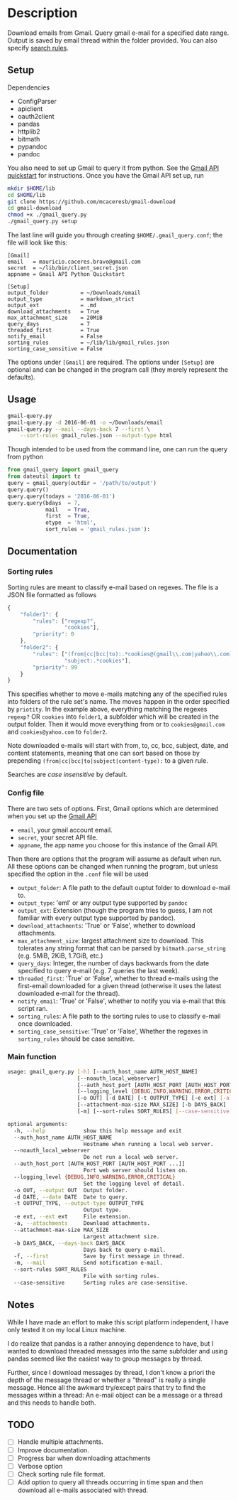 # Description

Download emails from Gmail. 
Query gmail e-mail for a specified date range. Output is saved by email thread
within the folder provided. You can also specify [search
rules](https://support.google.com/mail/answer/7190?hl=en).

Setup
-----

Dependencies
* ConfigParser
* apiclient
* oauth2client
* pandas
* httplib2
* bitmath
* pypandoc
* pandoc

You also need to set up Gmail to query it from python. See the
[Gmail API quickstart](https://developers.google.com/gmail/api/quickstart/python)
for instructions. Once you have the Gmail API set up, run
```bash
mkdir $HOME/lib
cd $HOME/lib
git clone https://github.com/mcaceresb/gmail-download
cd gmail-download
chmod +x ./gmail_query.py
./gmail_query.py setup
```

The last line will guide you through creating `$HOME/.gmail_query.conf`; the file will look like this:
```
[Gmail]
email   = mauricio.caceres.bravo@gmail.com
secret  = ~/lib/bin/client_secret.json
appname = Gmail API Python Quickstart

[Setup]
output_folder          = ~/Downloads/email
output_type            = markdown_strict
output_ext             = .md
download_attachments   = True
max_attachment_size    = 20MiB
query_days             = 7
threaded_first         = True
notify_email           = False
sorting_rules          = ~/lib/lib/gmail_rules.json
sorting_case_sensitive = False
```

The options under `[Gmail]` are required. The options under `[Setup]` are optional and can be
changed in the program call (they merely represent the defaults).

Usage
-----

```bash
gmail-query.py
gmail-query.py -d 2016-06-01 -o ~/Downloads/email
gmail-query.py --mail --days-back 7 --first \
    --sort-rules gmail_rules.json --output-type html
```

Though intended to be used from the command line, one can run the query from python
```python
from gmail_query import gmail_query
from dateutil import tz
query = gmail_query(outdir = '/path/to/output')
query.query()
query.query(todays = '2016-06-01')
query.query(bdays  = 7,
            mail   = True,
            first  = True,
            otype  = 'html',
            sort_rules = 'gmail_rules.json'):
```

Documentation
-------------

### Sorting rules

Sorting rules are meant to classify e-mail based on regexes. The file is
a JSON file formatted as follows

```javascript
{
    "folder1": {
        "rules": ["regexp?",
                  "cookies"],
        "priority": 0
    },
    "folder2": {
        "rules": ["(from|cc|bcc|to):.*cookies@(gmail\\.com|yahoo\\.com)",
                  "subject:.*cookies"],
        "priority": 99
    }
}
```

This specifies whether to move e-mails matching any of the specified
rules into folders of the rule set's name. The moves happen in the order
specified by `priotity`. In the example above, everything matching the
regexes `regexp?` OR `cookies` into `folder1`, a subfolder which will
be created in the output folder. Then it would move everything from or
to `cookies@gmail.com` and `cookies@yahoo.com` to `folder2`.

Note downloaded e-mails will start with from, to, cc, bcc, subject,
date, and content statements, meaning that one can sort based on those
by prepending `(from|cc|bcc|to|subject|content-type):` to a given rule.

Searches are *case insensitive* by default.

### Config file

There are two sets of options. First, Gmail options which are determined
when you set up the [Gmail API](https://developers.google.com/gmail/api/quickstart/python)
- `email`, your gmail account email.
- `secret`, your secret API file.
- `appname`, the app name you choose for this instance of the Gmail API.

Then there are options that the program will assume as default when
run. All these options can be changed when running the program, but
unless specified the option in the `.conf` file will be used

- `output_folder`: A file path to the default ouptut folder to download e-mail to.
- `output_type`: 'eml' or any output type supported by `pandoc`
- `output_ext`: Extension (though the program tries to guess, I am not familiar with every output type supported by pandoc).
- `download_attachments`: 'True' or 'False', whether to download attachments.
- `max_attachment_size`: largest attachment size to download. This tolerates any string format that can be parsed
by `bitmath.parse_string` (e.g. 5MiB, 2KiB, 1.7GiB, etc.)
- `query_days`: Integer, the number of days backwards from the date specified to query e-mail (e.g. 7 queries the last week).
- `threaded_first`: 'True' or 'False', whether to thread e-mails using the first-email downloaded for a given thread (otherwise it uses the latest downloaded e-mail for the thread).
- `notify_email`: 'True' or 'False', whether to notify you via e-mail that this script ran.
- `sorting_rules`: A file path to the sorting rules to use to classify e-mail once downloaded.
- `sorting_case_sensitive`: 'True' or 'False', Whether the regexes in `sorting_rules` should be case sensitive.

### Main function

```bash
usage: gmail_query.py [-h] [--auth_host_name AUTH_HOST_NAME]
                      [--noauth_local_webserver]
                      [--auth_host_port [AUTH_HOST_PORT [AUTH_HOST_PORT ...]]]
                      [--logging_level {DEBUG,INFO,WARNING,ERROR,CRITICAL}]
                      [-o OUT] [-d DATE] [-t OUTPUT_TYPE] [-e ext] [-a]
                      [--attachment-max-size MAX_SIZE] [-b DAYS_BACK] [-f]
                      [-m] [--sort-rules SORT_RULES] [--case-sensitive]

optional arguments:
  -h, --help            show this help message and exit
  --auth_host_name AUTH_HOST_NAME
                        Hostname when running a local web server.
  --noauth_local_webserver
                        Do not run a local web server.
  --auth_host_port [AUTH_HOST_PORT [AUTH_HOST_PORT ...]]
                        Port web server should listen on.
  --logging_level {DEBUG,INFO,WARNING,ERROR,CRITICAL}
                        Set the logging level of detail.
  -o OUT, --output OUT  Output folder.
  -d DATE, --date DATE  Date to query.
  -t OUTPUT_TYPE, --output-type OUTPUT_TYPE
                        Output type.
  -e ext, --ext ext     File extension.
  -a, --attachments     Download attachments.
  --attachment-max-size MAX_SIZE
                        Largest attachment size.
  -b DAYS_BACK, --days-back DAYS_BACK
                        Days back to query e-mail.
  -f, --first           Save by first message in thread.
  -m, --mail            Send notification e-mail.
  --sort-rules SORT_RULES
                        File with sorting rules.
  --case-sensitive      Sorting rules are case-sensitive.
```

Notes
-----

While I have made an effort to make this script platform independent, I
have only tested it on my local Linux machine.

I do realize that pandas is a rather annoying dependence to have, but I
wanted to download threaded messages into the same subfolder and using
pandas seemed like the easiest way to group messages by thread.

Further, since I download messages by thread, I don't know a priori the
depth of the message thread or whether a "thread" is really a single
message. Hence all the awkward try/except pairs that try to find the
messages within a thread: An e-mail object can be a message or a thread
and this needs to handle both.

TODO
----

- [ ] Handle multiple attachments.
- [ ] Improve documentation.
- [ ] Progress bar when downloading attachments
- [ ] Verbose option
- [ ] Check sorting rule file format.
- [ ] Add option to query all threads occurring in time span and then download all e-mails associated with thread.
